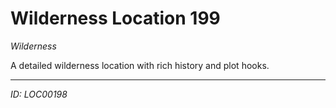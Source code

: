 # Wilderness Location 199

*Wilderness*

A detailed wilderness location with rich history and plot hooks.

---
*ID: LOC00198*